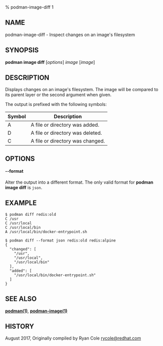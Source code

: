% podman-image-diff 1

## NAME

podman-image-diff - Inspect changes on an image's filesystem

## SYNOPSIS

**podman image diff** [*options*] _image_ [*image*]

## DESCRIPTION

Displays changes on an image's filesystem. The image will be compared to its parent layer or the second argument when given.

The output is prefixed with the following symbols:

| Symbol | Description                      |
| ------ | -------------------------------- |
| A      | A file or directory was added.   |
| D      | A file or directory was deleted. |
| C      | A file or directory was changed. |

## OPTIONS

#### **--format**

Alter the output into a different format. The only valid format for **podman image diff** is `json`.

## EXAMPLE

```
$ podman diff redis:old
C /usr
C /usr/local
C /usr/local/bin
A /usr/local/bin/docker-entrypoint.sh
```

```
$ podman diff --format json redis:old redis:alpine
{
  "changed": [
    "/usr",
    "/usr/local",
    "/usr/local/bin"
  ],
  "added": [
    "/usr/local/bin/docker-entrypoint.sh"
  ]
}
```

## SEE ALSO

**[podman(1)](podman.md)**, **[podman-image(1)](podman-image.md)**

## HISTORY

August 2017, Originally compiled by Ryan Cole <rycole@redhat.com>
